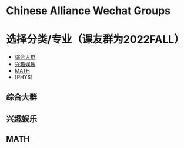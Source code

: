 # Chinese Alliance Wechat Groups

# 选择分类/专业（课友群为2022FALL）
- [综合大群](#综合大群)
- [兴趣娱乐](#兴趣娱乐)
- [MATH](#MATH)
- [PHYS]


## 综合大群
## 兴趣娱乐
## MATH
## 
